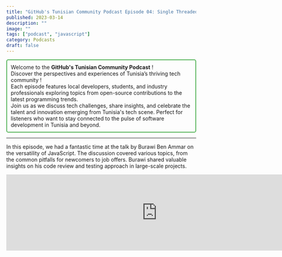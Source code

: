 ```yaml
---
title: "GitHub's Tunisian Community Podcast Episode 04: Single Threaded (JavaScript) with Burawi Ben Ammar"
published: 2023-03-14
description: ""
image: ""
tags: ["podcast", "javascript"]
category: Podcasts
draft: false
---
```


<div style="border: 2px solid #4CAF50; padding: 10px; border-radius: 5px;">
  Welcome to the <strong>GitHub's Tunisian Community Podcast</strong> ! <br/>
  Discover the perspectives and experiences of Tunisia’s thriving tech community ! <br/>
  Each episode features local developers, students, and industry professionals exploring topics from open-source contributions to the latest programming trends. <br/>
  Join us as we discuss tech challenges, share insights, and celebrate the talent and innovation emerging from Tunisia's tech scene. Perfect for listeners who want to stay connected to the pulse of software development in Tunisia and beyond.
</div>

-------------------

In this episode, we had a fantastic time at the talk by Burawi Ben Ammar on the versatility of JavaScript. The discussion covered various topics, from the common pitfalls for newcomers to job offers. Burawi shared valuable insights on his code review and testing approach in large-scale projects.

<iframe src="https://creators.spotify.com/pod/show/githubtunisia/embed/episodes/Sahriya-Episode-4-Single-Threaded-JavaScript-with-Burawi-BEN-AMMAR-e20dc4b/a-a9g67fp" height="202px" width="800px" frameborder="0" scrolling="no"></iframe>